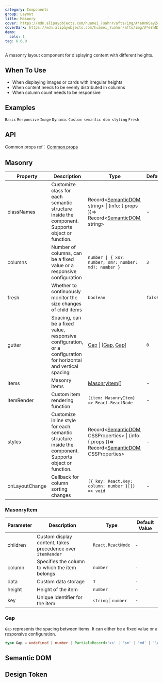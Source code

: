 ```yaml
---
category: Components
group: Layout
title: Masonry
cover: https://mdn.alipayobjects.com/huamei_7uahnr/afts/img/A*e8nNSayZcBMAAAAAAAAAAAAADrJ8AQ/original
coverDark: https://mdn.alipayobjects.com/huamei_7uahnr/afts/img/A*e8nNSayZcBMAAAAAAAAAAAAADrJ8AQ/original
demo:
  cols: 1
tag: 6.0.0
---
```


A masonry layout component for displaying content with different heights.

## When To Use

- When displaying images or cards with irregular heights
- When content needs to be evenly distributed in columns
- When column count needs to be responsive

## Examples

<!-- prettier-ignore -->
<code src="./demo/basic.tsx">Basic</code>
<code src="./demo/responsive.tsx">Responsive</code>
<code src="./demo/image.tsx">Image</code>
<code src="./demo/dynamic.tsx">Dynamic</code>
<code src="./demo/style-class.tsx">Custom semantic dom styling</code>
<code src="./demo/fresh.tsx" debug>Fresh</code>

## API

Common props ref：[Common props](/docs/react/common-props)

## Masonry

| Property | Description | Type | Default | Version |
| --- | --- | --- | --- | --- |
| classNames | Customize class for each semantic structure inside the component. Supports object or function. | Record<[SemanticDOM](#semantic-dom), string> \| (info: { props })=> Record<[SemanticDOM](#semantic-dom), string> | - |  |
| columns | Number of columns, can be a fixed value or a responsive configuration | `number \| { xs?: number; sm?: number; md?: number }` | `3` |  |
| fresh | Whether to continuously monitor the size changes of child items | `boolean` | `false` |  |
| gutter | Spacing, can be a fixed value, responsive configuration, or a configuration for horizontal and vertical spacing | [Gap](#gap) \| \[[Gap](#gap), [Gap](#gap)\] | `0` |  |
| items | Masonry items | [MasonryItem](#masonryitem)[] | - |  |
| itemRender | Custom item rendering function | `(item: MasonryItem) => React.ReactNode` | - |  |
| styles | Customize inline style for each semantic structure inside the component. Supports object or function. | Record<[SemanticDOM](#semantic-dom), CSSProperties> \| (info: { props })=> Record<[SemanticDOM](#semantic-dom), CSSProperties> | - |  |
| onLayoutChange | Callback for column sorting changes | `({ key: React.Key; column: number }[]) => void` | - |  |

### MasonryItem

| Parameter | Description | Type | Default Value |
| --- | --- | --- | --- |
| children | Custom display content, takes precedence over `itemRender` | `React.ReactNode` | - |
| column | Specifies the column to which the item belongs | `number` | - |
| data | Custom data storage | `T` | - |
| height | Height of the item | `number` | - |
| key | Unique identifier for the item | `string` \| `number` | - |

### Gap

`Gap` represents the spacing between items. It can either be a fixed value or a responsive configuration.

```ts
type Gap = undefined | number | Partial<Record<'xs' | 'sm' | 'md' | 'lg' | 'xl' | 'xxl', number>>;
```

## Semantic DOM

<code src="./demo/_semantic.tsx" simplify="true"></code>

## Design Token

<ComponentTokenTable component="Masonry"></ComponentTokenTable>
